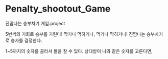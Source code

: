 # Penalty_shootout_Game
진땀나는 승부차기 게임.project

5번씩의 기회로 승부를 가린다!
막거나 먹히거나, 먹거나 막히거나!
진땀나는 승부차기로 승자를 결정한다.

1~5까지의 숫자를 골라서 볼을 찰 수 있다.
상대방이 나와 같은 숫자를 고른다면, 
